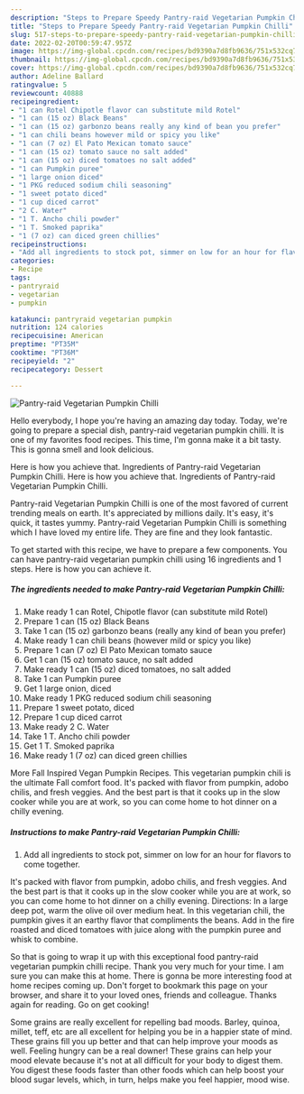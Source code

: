 ```yaml
---
description: "Steps to Prepare Speedy Pantry-raid Vegetarian Pumpkin Chilli"
title: "Steps to Prepare Speedy Pantry-raid Vegetarian Pumpkin Chilli"
slug: 517-steps-to-prepare-speedy-pantry-raid-vegetarian-pumpkin-chilli
date: 2022-02-20T00:59:47.957Z
image: https://img-global.cpcdn.com/recipes/bd9390a7d8fb9636/751x532cq70/pantry-raid-vegetarian-pumpkin-chilli-recipe-main-photo.jpg
thumbnail: https://img-global.cpcdn.com/recipes/bd9390a7d8fb9636/751x532cq70/pantry-raid-vegetarian-pumpkin-chilli-recipe-main-photo.jpg
cover: https://img-global.cpcdn.com/recipes/bd9390a7d8fb9636/751x532cq70/pantry-raid-vegetarian-pumpkin-chilli-recipe-main-photo.jpg
author: Adeline Ballard
ratingvalue: 5
reviewcount: 40888
recipeingredient:
- "1 can Rotel Chipotle flavor can substitute mild Rotel"
- "1 can (15 oz) Black Beans"
- "1 can (15 oz) garbonzo beans really any kind of bean you prefer"
- "1 can chili beans however mild or spicy you like"
- "1 can (7 oz) El Pato Mexican tomato sauce"
- "1 can (15 oz) tomato sauce no salt added"
- "1 can (15 oz) diced tomatoes no salt added"
- "1 can Pumpkin puree"
- "1 large onion diced"
- "1 PKG reduced sodium chili seasoning"
- "1 sweet potato diced"
- "1 cup diced carrot"
- "2 C. Water"
- "1 T. Ancho chili powder"
- "1 T. Smoked paprika"
- "1 (7 oz) can diced green chillies"
recipeinstructions:
- "Add all ingredients to stock pot, simmer on low for an hour for flavors to come together."
categories:
- Recipe
tags:
- pantryraid
- vegetarian
- pumpkin

katakunci: pantryraid vegetarian pumpkin 
nutrition: 124 calories
recipecuisine: American
preptime: "PT35M"
cooktime: "PT36M"
recipeyield: "2"
recipecategory: Dessert

---
```



![Pantry-raid Vegetarian Pumpkin Chilli](https://img-global.cpcdn.com/recipes/bd9390a7d8fb9636/751x532cq70/pantry-raid-vegetarian-pumpkin-chilli-recipe-main-photo.jpg)

Hello everybody, I hope you're having an amazing day today. Today, we're going to prepare a special dish, pantry-raid vegetarian pumpkin chilli. It is one of my favorites food recipes. This time, I'm gonna make it a bit tasty. This is gonna smell and look delicious.

Here is how you achieve that. Ingredients of Pantry-raid Vegetarian Pumpkin Chilli. Here is how you achieve that. Ingredients of Pantry-raid Vegetarian Pumpkin Chilli.

Pantry-raid Vegetarian Pumpkin Chilli is one of the most favored of current trending meals on earth. It's appreciated by millions daily. It's easy, it's quick, it tastes yummy. Pantry-raid Vegetarian Pumpkin Chilli is something which I have loved my entire life. They are fine and they look fantastic.


To get started with this recipe, we have to prepare a few components. You can have pantry-raid vegetarian pumpkin chilli using 16 ingredients and 1 steps. Here is how you can achieve it.

<!--inarticleads1-->

##### The ingredients needed to make Pantry-raid Vegetarian Pumpkin Chilli:

1. Make ready 1 can Rotel, Chipotle flavor (can substitute mild Rotel)
1. Prepare 1 can (15 oz) Black Beans
1. Take 1 can (15 oz) garbonzo beans (really any kind of bean you prefer)
1. Make ready 1 can chili beans (however mild or spicy you like)
1. Prepare 1 can (7 oz) El Pato Mexican tomato sauce
1. Get 1 can (15 oz) tomato sauce, no salt added
1. Make ready 1 can (15 oz) diced tomatoes, no salt added
1. Take 1 can Pumpkin puree
1. Get 1 large onion, diced
1. Make ready 1 PKG reduced sodium chili seasoning
1. Prepare 1 sweet potato, diced
1. Prepare 1 cup diced carrot
1. Make ready 2 C. Water
1. Take 1 T. Ancho chili powder
1. Get 1 T. Smoked paprika
1. Make ready 1 (7 oz) can diced green chillies


More Fall Inspired Vegan Pumpkin Recipes. This vegetarian pumpkin chili is the ultimate Fall comfort food. It&#39;s packed with flavor from pumpkin, adobo chilis, and fresh veggies. And the best part is that it cooks up in the slow cooker while you are at work, so you can come home to hot dinner on a chilly evening. 

<!--inarticleads2-->

##### Instructions to make Pantry-raid Vegetarian Pumpkin Chilli:

1. Add all ingredients to stock pot, simmer on low for an hour for flavors to come together.


It&#39;s packed with flavor from pumpkin, adobo chilis, and fresh veggies. And the best part is that it cooks up in the slow cooker while you are at work, so you can come home to hot dinner on a chilly evening. Directions: In a large deep pot, warm the olive oil over medium heat. In this vegetarian chili, the pumpkin gives it an earthy flavor that compliments the beans. Add in the fire roasted and diced tomatoes with juice along with the pumpkin puree and whisk to combine. 

So that is going to wrap it up with this exceptional food pantry-raid vegetarian pumpkin chilli recipe. Thank you very much for your time. I am sure you can make this at home. There is gonna be more interesting food at home recipes coming up. Don't forget to bookmark this page on your browser, and share it to your loved ones, friends and colleague. Thanks again for reading. Go on get cooking!

Some grains are really excellent for repelling bad moods. Barley, quinoa, millet, teff, etc are all excellent for helping you be in a happier state of mind. These grains fill you up better and that can help improve your moods as well. Feeling hungry can be a real downer! These grains can help your mood elevate because it's not at all difficult for your body to digest them. You digest these foods faster than other foods which can help boost your blood sugar levels, which, in turn, helps make you feel happier, mood wise.
